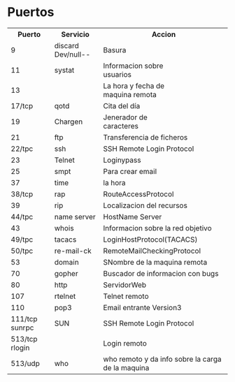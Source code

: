 # Puertos

<table style="width:100%">
  <tr>
    <th>Puerto</th>
    <th>Servicio</th>
    <th>Accion</th>
  </tr>
  <tr>
    <td>9</td>
    <td>discard Dev/null--</td>
    <td>Basura</td>
  </tr>
  <tr>
    <td>11</td>
    <td>systat</td>
    <td>Informacion sobre<br>usuarios</td>
  </tr>
  <tr>
    <td>13</td>
    <td></td>
    <td>La hora y fecha de <br>maquina remota</td>
  </tr>
  <tr>
    <td>17/tcp </td>
    <td>qotd</td>
    <td>Cita del día</td>
  </tr>
  <tr>
    <td>19</td>
    <td>Chargen</td>
    <td>Jenerador de <br>caracteres</td>
  </tr>
  <tr>
    <td>21</td>
    <td>ftp</td>
    <td>Transferencia de ficheros</td>
  </tr>
  <tr>
    <td>22/tpc</td>
    <td>ssh</td>
    <td>SSH Remote Login Protocol</td>
  </tr>
  <tr>
    <td>23</td>
    <td>Telnet</td>
    <td>Loginypass</td>
  </tr>
  <tr>
    <td>25</td>
    <td>smpt</td>
    <td>Para crear email</td>
  </tr>
  <tr>
    <td>37</td>
    <td>time</td>
    <td>la hora</td>
  </tr>
  <tr>
    <td>38/tcp</td>
    <td>rap</td>
    <td>RouteAccessProtocol</td>
  </tr>
  <tr>
    <td>39</td>
    <td>rip</td>
    <td>Localizacion del recursos</td>
  </tr>
  <tr>
    <td>44/tpc</td>
    <td>name server</td>
    <td>HostName Server</td>
  </tr>
  <tr>
    <td>43</td>
    <td>whois</td>
    <td>Informacion sobre la red objetivo</td>
  </tr>
  <tr>
    <td>49/tpc</td>
    <td>tacacs</td>
    <td>LoginHostProtocol(TACACS)</td>
  </tr>
  <tr>
    <td>50/tpc</td>
    <td>re-mail-ck</td>
    <td>RemoteMailCheckingProtocol</td>
  </tr>
  <tr>
    <td>53</td>
    <td>domain</td>
    <td>SNombre de la maquina remota</td>
  </tr>
  <tr>
    <td>70</td>
    <td>gopher</td>
    <td>Buscador de informacion con bugs</td>
  </tr>
  <tr>
    <td>80</td>
    <td>http</td>
    <td>ServidorWeb</td>
  </tr>
  <tr>
    <td>107</td>
    <td>rtelnet</td>
    <td>Telnet remoto</td>
  </tr>
  <tr>
    <td>110</td>
    <td>pop3</td>
    <td>Email entrante Version3</td>
  </tr>
  <tr>
    <td>111/tcp sunrpc</td>
    <td>SUN</td>
    <td>SSH Remote Login Protocol</td>
  </tr>
  <tr>
    <td>513/tcp rlogin</td>
    <td></td>
    <td>Login remoto</td>
  </tr>
  <tr>
    <td>513/udp</td>
    <td>who</td>
    <td>who remoto y da info sobre la carga de la maquina </td>
  </tr>
</table>